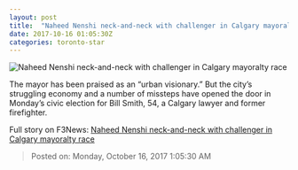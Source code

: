 ```yaml
---
layout: post
title:  "Naheed Nenshi neck-and-neck with challenger in Calgary mayoralty race"
date: 2017-10-16 01:05:30Z
categories: toronto-star
---
```


![Naheed Nenshi neck-and-neck with challenger in Calgary mayoralty race](https://www.thestar.com/content/dam/thestar/news/canada/2017/10/15/naheed-nenshi-neck-and-neck-with-challenger-in-calgary-mayoralty-race/nenshi_thumbnail.jpg)

The mayor has been praised as an “urban visionary.” But the city’s struggling economy and a number of missteps have opened the door in Monday’s civic election for Bill Smith, 54, a Calgary lawyer and former firefighter.


Full story on F3News: [Naheed Nenshi neck-and-neck with challenger in Calgary mayoralty race](http://www.f3nws.com/n/qCurW)

> Posted on: Monday, October 16, 2017 1:05:30 AM
